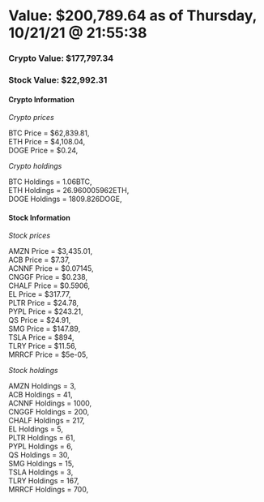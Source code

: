 # Value: $200,789.64 as of Thursday, 10/21/21 @ 21:55:38 

### Crypto Value: $177,797.34

### Stock Value: $22,992.31

#### Crypto Information 
*Crypto prices* 

BTC Price = $62,839.81,  
ETH Price = $4,108.04,  
DOGE Price = $0.24,  


*Crypto holdings* 

BTC Holdings = 1.06BTC,  
ETH Holdings = 26.960005962ETH,  
DOGE Holdings = 1809.826DOGE,  


#### Stock Information 

*Stock prices* 

AMZN Price = $3,435.01,  
ACB Price = $7.37,  
ACNNF Price = $0.07145,  
CNGGF Price = $0.238,  
CHALF Price = $0.5906,  
EL Price = $317.77,  
PLTR Price = $24.78,  
PYPL Price = $243.21,  
QS Price = $24.91,  
SMG Price = $147.89,  
TSLA Price = $894,  
TLRY Price = $11.56,  
MRRCF Price = $5e-05,  


*Stock holdings* 

AMZN Holdings = 3,  
ACB Holdings = 41,  
ACNNF Holdings = 1000,  
CNGGF Holdings = 200,  
CHALF Holdings = 217,  
EL Holdings = 5,  
PLTR Holdings = 61,  
PYPL Holdings = 6,  
QS Holdings = 30,  
SMG Holdings = 15,  
TSLA Holdings = 3,  
TLRY Holdings = 167,  
MRRCF Holdings = 700,  


